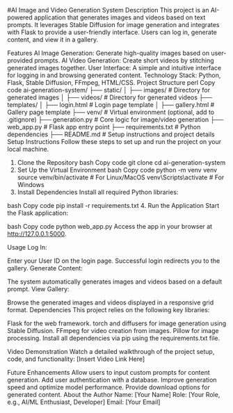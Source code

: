 #AI Image and Video Generation System
Description
This project is an AI-powered application that generates images and videos based on text prompts. It leverages Stable Diffusion for image generation and integrates with Flask to provide a user-friendly interface. Users can log in, generate content, and view it in a gallery.

Features
AI Image Generation: Generate high-quality images based on user-provided prompts.
AI Video Generation: Create short videos by stitching generated images together.
User Interface: A simple and intuitive interface for logging in and browsing generated content.
Technology Stack: Python, Flask, Stable Diffusion, FFmpeg, HTML/CSS.
Project Structure
perl
Copy code
ai-generation-system/
├── static/
│   ├── images/       # Directory for generated images
│   ├── videos/       # Directory for generated videos
├── templates/
│   ├── login.html    # Login page template
│   ├── gallery.html  # Gallery page template
├── venv/             # Virtual environment (optional, add to .gitignore)
├── generation.py     # Core logic for image/video generation
├── web_app.py        # Flask app entry point
├── requirements.txt  # Python dependencies
├── README.md         # Setup instructions and project details
Setup Instructions
Follow these steps to set up and run the project on your local machine.

1. Clone the Repository
bash
Copy code
git clone <repository-url>
cd ai-generation-system
2. Set Up the Virtual Environment
bash
Copy code
python -m venv venv
source venv/bin/activate  # For Linux/MacOS
venv\Scripts\activate     # For Windows
3. Install Dependencies
Install all required Python libraries:

bash
Copy code
pip install -r requirements.txt
4. Run the Application
Start the Flask application:

bash
Copy code
python web_app.py
Access the app in your browser at http://127.0.0.1:5000.

Usage
Log In:

Enter your User ID on the login page.
Successful login redirects you to the gallery.
Generate Content:

The system automatically generates images and videos based on a default prompt.
View Gallery:

Browse the generated images and videos displayed in a responsive grid format.
Dependencies
This project relies on the following key libraries:

Flask for the web framework.
torch and diffusers for image generation using Stable Diffusion.
FFmpeg for video creation from images.
Pillow for image processing.
Install all dependencies via pip using the requirements.txt file.

Video Demonstration
Watch a detailed walkthrough of the project setup, code, and functionality:
[Insert Video Link Here]

Future Enhancements
Allow users to input custom prompts for content generation.
Add user authentication with a database.
Improve generation speed and optimize model performance.
Provide download options for generated content.
About the Author
Name: [Your Name]
Role: [Your Role, e.g., AI/ML Enthusiast, Developer]
Email: [Your Email]
